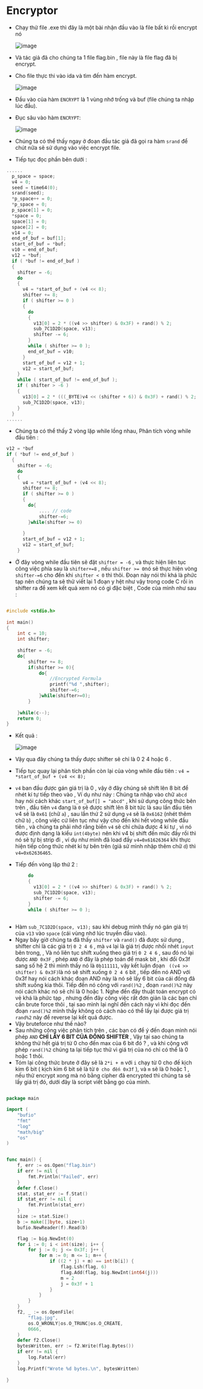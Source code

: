 # Encryptor

- Chạy thử file .exe thì đây là một bài nhận đầu vào là file bất kì rồi encrypt nó 

    ![image](https://user-images.githubusercontent.com/57254763/182172293-69b3f532-c10e-4600-b612-1244ef482da6.png)
    
- Và tác giả đã cho chúng ta 1 file flag.bin , file này là file flag đã bị encrypt. 
- Cho file thực thi vào ida và tìm đến hàm encrypt.

    ![image](https://user-images.githubusercontent.com/57254763/182173662-e3f31a61-ef58-435b-a132-110539b4afb6.png)
    
- Đầu vào của hàm `ENCRYPT` là 1 vùng nhớ trống và buf (file chúng ta nhập lúc đầu).
- Đục sâu vào hàm `ENCRYPT`:

    ![image](https://user-images.githubusercontent.com/57254763/182174115-cfec8ff7-de92-44b4-bc39-dee30d5d789b.png)
 
- Chúng ta có thể thấy ngay ở đoạn đầu tác giả đã gọi ra hàm `srand` để chút nữa sẽ sử dụng vào việc encrypt file.
- Tiếp tục đọc phần bên dưới :
```C
......
  p_space = space;
  v4 = 0;
  seed = time64(0);
  srand(seed);
  *p_space++ = 0;
  *p_space = 0;
  p_space[1] = 0;
  *space = 0;
  space[1] = 0;
  space[2] = 0;
  v14 = 0;
  end_of_buf = buf[1];
  start_of_buf = *buf;
  v10 = end_of_buf;
  v12 = *buf;
  if ( *buf != end_of_buf )
  {
    shifter = -6;
    do
    {
      v4 = *start_of_buf + (v4 << 8);
      shifter += 8;
      if ( shifter >= 0 )
      {
        do
        {
          v13[0] = 2 * ((v4 >> shifter) & 0x3F) + rand() % 2;
          sub_7C1D2D(space, v13);
          shifter -= 6;
        }
        while ( shifter >= 0 );
        end_of_buf = v10;
      }
      start_of_buf = v12 + 1;
      v12 = start_of_buf;
    }
    while ( start_of_buf != end_of_buf );
    if ( shifter > -6 )
    {
      v13[0] = 2 * (((_BYTE)v4 << (shifter + 6)) & 0x3F) + rand() % 2;
      sub_7C1D2D(space, v13);
    }
  }
......

```
- Chúng ta có thể thấy 2 vòng lặp while lồng nhau, Phân tích vòng while đầu tiên :
```C
v12 = *buf
if ( *buf != end_of_buf )
  {
    shifter = -6;
    do
    {
      v4 = *start_of_buf + (v4 << 8);
      shifter += 8;
      if ( shifter >= 0 )
      {
        do{
            .... // code 
            shifter-=6;  
        }while(shifter >= 0)
        
      }
      start_of_buf = v12 + 1;
      v12 = start_of_buf;
    }
```

- Ở đây vòng while đầu tiên sẽ đặt `shifter = -6` , và thực hiện liên tục công việc phía sau là `shifter+=8` ,  nếu `shifter >= 0`nó sẽ thực hiện vòng `shifter-=6` cho đến khi `shifter < 0` thì thôi. Đoạn này nói thì khá là phức tạp nên chúng ta sẽ thử viết lại 1 đoạn y hệt như vậy trong code C rồi in shifter ra để xem kết quả xem nó có gì đặc biệt , Code của mình như sau :

```C

#include <stdio.h>
 
int main()
{
	int c = 10;
	int shifter;
	
	shifter = -6;
	do{
		shifter += 8;
		if(shifter >= 0){
			do{
				//Encrypted Formula
				printf("%d ",shifter);
				shifter-=6;
			}while(shifter>=0);
		}
		
	}while(c--);
	return 0;
}
```
- Kết quả :
   
   ![image](https://user-images.githubusercontent.com/57254763/182178170-c868b65d-dc18-496e-a3b4-b7d563e97311.png)

- Vậy qua đây chúng ta thấy được shifter sẽ chỉ là 0 2 4 hoặc 6 .
- Tiếp tục quay lại phân tích phần còn lại của vòng while đầu tiên : `v4 = *start_of_buf + (v4 << 8);`
- `v4` ban đầu được gán giá trị là 0 , vậy ở đây chúng sẽ shift lên 8 bit để nhét kí tự tiếp theo vào , Ví dụ như này :
Chúng ta nhập vào chữ `abcd` hay nói cách khác `start_of_buf[] = "abcd"` , khi sử dụng công thức bên trên , đầu tiên `v4` đang là `0` sẽ được shift lên 8 bit tức là sau lần đầu tiên v4 sẽ là `0x61` (chữ `a`) , sau lần thứ 2 sử dụng `v4` sẽ là `0x6162` (nhét thêm chữ `b`) , công việc cứ liên tục như vậy cho đến khi hết vòng while đầu tiên , và chúng ta phải nhớ rằng biến `v4` sẽ chỉ chứa được 4 kí tự , vì nó được định dạng là kiểu `int(4byte)` nên khi v4 bị shift đến mức đầy rồi thì nó sẽ tự bị strip đi , ví dụ như mình đã load đầy `v4=0x61626364` khi thực hiện tiếp công thức nhét kí tự bên trên (giả sử mình nhập thêm chữ `d`) thì `v4=0x62636465`. 

- Tiếp đến vòng lặp thứ 2 : 
```C
        do
        {
          v13[0] = 2 * ((v4 >> shifter) & 0x3F) + rand() % 2;
          sub_7C1D2D(space, v13);
          shifter -= 6;
        }
        while ( shifter >= 0 );
        
```
- Hàm  `sub_7C1D2D(space, v13);` sau khi debug mình thấy nó gán giá trị của `v13` vào `space` (cái vùng nhớ lúc truyền đầu vào).
- Ngay bây giờ chúng ta đã thấy `shifter` và `rand()` đã được sử dụng , shifter chỉ là các giá trị `0 2 4 6` , mà `v4` lại là giá trị được nhồi nhét `input` bên trong, 
, Và nó liên tục shift xuống theo giá trị `0 2 4 6` , sau đó nó lại được   `AND 0x3F` , phép `AND` ở đây là phép toán để mask bit , khi đổi 0x3f sang số hệ 2 thì mình thấy nó là `0b111111`, vậy kết luận đoạn ` ((v4 >> shifter) & 0x3F)`là nó sẽ shift xuống `0 2 4 6` bit , tiếp đến nó AND với 0x3f hay nói cách khác đoạn AND này là nó sẽ lấy 6 bit của cái đống đã shift xuống kia thôi. Tiếp đến nó cộng với `rand()%2` , đoạn `rand()%2` này nói cách khác nó sẽ chỉ là 0 hoặc 1. Nghe đến đây thuật toán encrypt có vẻ khá là phức tạp , nhưng đến đây công việc rất đơn giản là các bạn chỉ cần brute force thôi , tại sao mình lại nghĩ đến cách này vì khi đọc đến đoạn `rand()%2` mình thấy không có cách nào có thể lấy lại được giá trị `rand%2` này để reverse lại kết quả được. 
- Vậy bruteforce như thế nào?
- Sau những công việc phân tích trên , các bạn có để ý đến đoạn mình nói phép `AND` **CHỈ LẤY 6 BIT CỦA ĐỐNG SHIFTER** , Vậy tại sao chúng ta không thử hết giá trị từ 0 cho đến max của 6 bit đó ? , và khi cộng với phép `rand()%2` chúng ta lại tiếp tục thử vì giá trị của nó chỉ có thể là 0 hoặc 1 thôi. 
- Tóm lại công thức brute ở đây sẽ là `2*i + m` với `i` chạy từ 0 cho đế kịch kim 6 bit ( kịch kim 6 bit sẽ là từ `0 cho đến 0x3f` ), và `m` sẽ là 0 hoặc 1 , nếu thử encrypt xong mà nó bằng cipher đã encrypted thì chúng ta sẽ lấy giá trị đó, dưới đây là script viết bằng go của mình.


```go

package main

import (
    "bufio"
    "fmt"
    "log"
    "math/big"
    "os"
)


func main() {
    f, err := os.Open("flag.bin")
    if err != nil {
        fmt.Println("Failed", err)
    }
    defer f.Close()
    stat, stat_err := f.Stat()
    if stat_err != nil {
        fmt.Println(stat_err)
    }
    size := stat.Size()
    b := make([]byte, size+1)
    bufio.NewReader(f).Read(b)

    flag := big.NewInt(0)
    for i := 0; i < int(size); i++ {
        for j := 0; j <= 0x3f; j++ {
            for m := 0; m <= 1; m++ {
                if ((2 * j) + m) == int(b[i]) {
                    flag.Lsh(flag, 6)
                    flag.Add(flag, big.NewInt(int64(j)))
                    m = 2
                    j = 0x3f + 1
                }
            }
        }
    }
    f2, _ := os.OpenFile(
        "flag.jpg",
        os.O_WRONLY|os.O_TRUNC|os.O_CREATE,
        0666,
    )
    defer f2.Close()
    bytesWritten, err := f2.Write(flag.Bytes())
    if err != nil {
        log.Fatal(err)
    }
    log.Printf("Wrote %d bytes.\n", bytesWritten)
    
}
```
